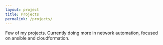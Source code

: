```yaml
---
layout: project
title: Projects
permalink: /projects/
---
```


Few of my projects. Currently doing more in network automation, focused on ansible and cloudformation.
